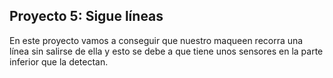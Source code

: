 ## Proyecto 5: Sigue líneas

En este proyecto vamos a conseguir que nuestro maqueen recorra una línea sin salirse de ella y esto se debe a que tiene unos sensores en la parte inferior que la detectan.
